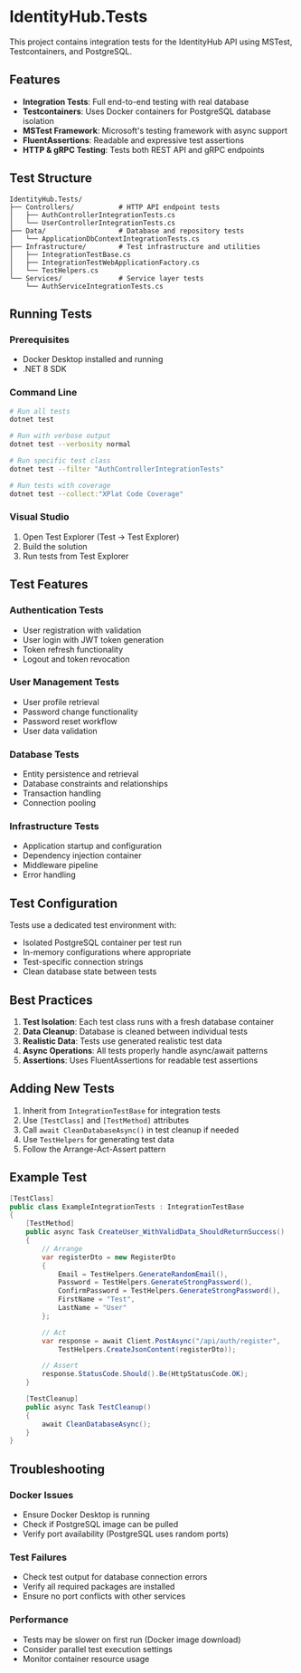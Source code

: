 # IdentityHub.Tests

This project contains integration tests for the IdentityHub API using MSTest, Testcontainers, and PostgreSQL.

## Features

- **Integration Tests**: Full end-to-end testing with real database
- **Testcontainers**: Uses Docker containers for PostgreSQL database isolation
- **MSTest Framework**: Microsoft's testing framework with async support
- **FluentAssertions**: Readable and expressive test assertions
- **HTTP & gRPC Testing**: Tests both REST API and gRPC endpoints

## Test Structure

```
IdentityHub.Tests/
├── Controllers/           # HTTP API endpoint tests
│   ├── AuthControllerIntegrationTests.cs
│   └── UserControllerIntegrationTests.cs
├── Data/                  # Database and repository tests
│   └── ApplicationDbContextIntegrationTests.cs
├── Infrastructure/        # Test infrastructure and utilities
│   ├── IntegrationTestBase.cs
│   ├── IntegrationTestWebApplicationFactory.cs
│   └── TestHelpers.cs
└── Services/              # Service layer tests
    └── AuthServiceIntegrationTests.cs
```

## Running Tests

### Prerequisites

- Docker Desktop installed and running
- .NET 8 SDK

### Command Line

```bash
# Run all tests
dotnet test

# Run with verbose output
dotnet test --verbosity normal

# Run specific test class
dotnet test --filter "AuthControllerIntegrationTests"

# Run tests with coverage
dotnet test --collect:"XPlat Code Coverage"
```

### Visual Studio

1. Open Test Explorer (Test → Test Explorer)
2. Build the solution
3. Run tests from Test Explorer

## Test Features

### Authentication Tests
- User registration with validation
- User login with JWT token generation
- Token refresh functionality
- Logout and token revocation

### User Management Tests
- User profile retrieval
- Password change functionality
- Password reset workflow
- User data validation

### Database Tests
- Entity persistence and retrieval
- Database constraints and relationships
- Transaction handling
- Connection pooling

### Infrastructure Tests
- Application startup and configuration
- Dependency injection container
- Middleware pipeline
- Error handling

## Test Configuration

Tests use a dedicated test environment with:
- Isolated PostgreSQL container per test run
- In-memory configurations where appropriate
- Test-specific connection strings
- Clean database state between tests

## Best Practices

1. **Test Isolation**: Each test class runs with a fresh database container
2. **Data Cleanup**: Database is cleaned between individual tests
3. **Realistic Data**: Tests use generated realistic test data
4. **Async Operations**: All tests properly handle async/await patterns
5. **Assertions**: Uses FluentAssertions for readable test assertions

## Adding New Tests

1. Inherit from `IntegrationTestBase` for integration tests
2. Use `[TestClass]` and `[TestMethod]` attributes
3. Call `await CleanDatabaseAsync()` in test cleanup if needed
4. Use `TestHelpers` for generating test data
5. Follow the Arrange-Act-Assert pattern

## Example Test

```csharp
[TestClass]
public class ExampleIntegrationTests : IntegrationTestBase
{
    [TestMethod]
    public async Task CreateUser_WithValidData_ShouldReturnSuccess()
    {
        // Arrange
        var registerDto = new RegisterDto
        {
            Email = TestHelpers.GenerateRandomEmail(),
            Password = TestHelpers.GenerateStrongPassword(),
            ConfirmPassword = TestHelpers.GenerateStrongPassword(),
            FirstName = "Test",
            LastName = "User"
        };

        // Act
        var response = await Client.PostAsync("/api/auth/register", 
            TestHelpers.CreateJsonContent(registerDto));

        // Assert
        response.StatusCode.Should().Be(HttpStatusCode.OK);
    }

    [TestCleanup]
    public async Task TestCleanup()
    {
        await CleanDatabaseAsync();
    }
}
```

## Troubleshooting

### Docker Issues
- Ensure Docker Desktop is running
- Check if PostgreSQL image can be pulled
- Verify port availability (PostgreSQL uses random ports)

### Test Failures
- Check test output for database connection errors
- Verify all required packages are installed
- Ensure no port conflicts with other services

### Performance
- Tests may be slower on first run (Docker image download)
- Consider parallel test execution settings
- Monitor container resource usage
